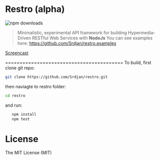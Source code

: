 # Restro (alpha)

![npm downloads](https://img.shields.io/npm/dm/restro.svg)

> Minimalistic, experimental API framework
> for building Hypermedia-Driven RESTful Web Services with <b>NodeJs</b>
> You can see examples here: https://github.com/Srdjan/restro.examples

[Screencast](https://dl.dropboxusercontent.com/u/51491957/rest-api/v.html)


=========================================
To build, first clone git repo:

```sh
git clone https://github.com/Srdjan/restro.git
```

then naviagte to restro folder:
   
```sh
cd restro
```

and run:

```sh
   npm install
   npm test
```

# License

The MIT License (MIT)
